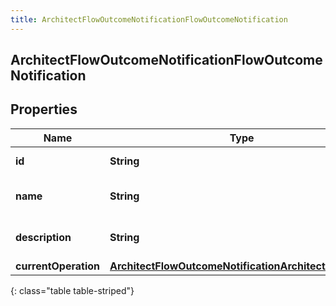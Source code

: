 ```yaml
---
title: ArchitectFlowOutcomeNotificationFlowOutcomeNotification
---
```


## ArchitectFlowOutcomeNotificationFlowOutcomeNotification

## Properties

| Name                 | Type                                                                                                                                 | Description                  | Notes      |
| -------------------- | ------------------------------------------------------------------------------------------------------------------------------------ | ---------------------------- | ---------- |
| **id**               | <!----><!---->**String**<!---->                                                                                                      | The flow outcome ID          | [optional] |
| **name**             | <!----><!---->**String**<!---->                                                                                                      | The flow outcome name        | [optional] |
| **description**      | <!----><!---->**String**<!---->                                                                                                      | The flow outcome description | [optional] |
| **currentOperation** | <!----><!---->[**ArchitectFlowOutcomeNotificationArchitectOperation**](ArchitectFlowOutcomeNotificationArchitectOperation.md)<!----> |                              | [optional] |

{: class="table table-striped"}
